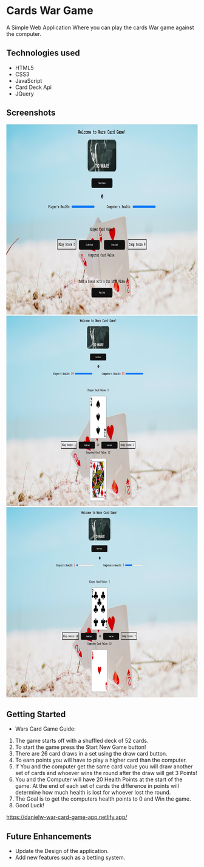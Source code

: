 # Cards War Game

A Simple Web Application Where you can play the cards War game against the computer.

## Technologies used
- HTML5
- CSS3
- JavaScript
- Card Deck Api
- JQuery

## Screenshots
<img src="/images/screenshot1WarGame.jpg" width="1200" height="500">
<img src="/images/screenshot2WarGame.jpg" width="1200" height="500">
<img src="/images/screenshot3WarGame.jpg" width="1200" height="500">


## Getting Started
 - Wars Card Game Guide:            
1. The game starts off with a shuffled deck of 52 cards.
2. To start the game press the Start New Game button!
3. There are 26 card draws in a set using the draw card button.
4. To earn points you will have to play a higher card than the computer.
5. If You and the computer get the same card value you will draw another set of cards and whoever wins the round after the draw will get 3 Points!
6. You and the Computer will have 20 Health Points at the start of the game. At the end of each set of cards the difference in points will determine how much health is lost for whoever lost the round.
7. The Goal is to get the computers health points to 0 and Win the game.
8. Good Luck!
            
  https://danielw-war-card-game-app.netlify.app/

## Future Enhancements
- Update the Design of the application.
- Add new features such as a betting system.
